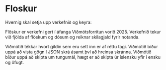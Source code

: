 # Floskur
Hvernig skal setja upp verkefnið og keyra:


Flöskur er verkefni gert í áfanga Viðmótsforritun vorið 2025. 
Verkefnið tekur við fjölda af flöskum og dósum og reiknar skilagjald fyrir notanda. 

Viðmótið tékkar hvort gildin sem eru sett inn er af réttu tagi.
Viðmótið bíður uppá að vista gögn í JSON skrá ásamt því að hreinsa skránna. 
Viðmótið bíður uppá að skipta um tungumál, hægt er að skipta úr íslensku yfir í ensku og öfugt. 


